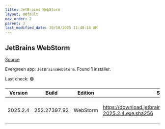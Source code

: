 ```yaml
---
title: JetBrains WebStorm
layout: default
nav_order: 2
parent: J
last_modified_date: 30/10/2025 11:40:18 AM
---
```


## JetBrains WebStorm

[Source](https://www.jetbrains.com/webstorm)

Evergreen app: `JetBrainsWebStorm`. Found **1** installer.

Last check: 🟢

| Version  | Build        | Edition  | Sha256                                                               | Date       | Size       | Type | URI                                                                                                                            |
| -------- | ------------ | -------- | -------------------------------------------------------------------- | ---------- | ---------- | ---- | ------------------------------------------------------------------------------------------------------------------------------ |
| 2025.2.4 | 252.27397.92 | WebStorm | https://download.jetbrains.com/webstorm/WebStorm-2025.2.4.exe.sha256 | 24/10/2025 | 1001026144 | exe  | [https://download.jetbrains.com/webstorm/WebStorm-2025.2.4.exe](https://download.jetbrains.com/webstorm/WebStorm-2025.2.4.exe) |
